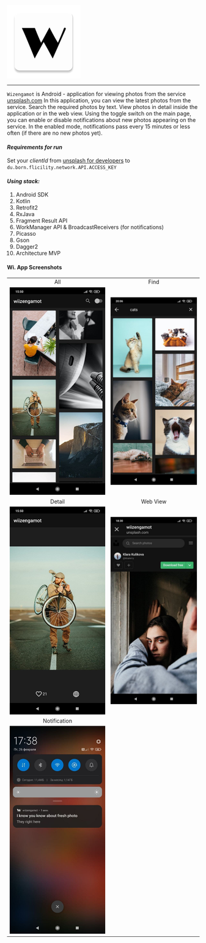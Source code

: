 ![](app/src/main/res/mipmap-xxxhdpi/ic_launcher_wii.png) 
___
`Wizengamot` is Android - application for viewing photos from the service [unsplash.com](https://unsplash.com) 
In this application, you can view the latest photos from the service. Search the required photos by 
text. View photos in detail inside the application or in the web view. Using the toggle switch on 
the main page, you can enable or disable notifications about new photos appearing on the service. 
In the enabled mode, notifications pass every 15 minutes or less often (if there are no new photos yet).

#### *Requirements for run*
Set your *clientId* from [unsplash for developers](https://unsplash.com/developers) to ```du.born.flicility.network.API.ACCESS_KEY```

#### *Using stack:* 

1. Android SDK
2. Kotlin
3. Retrofit2
4. RxJava
5. Fragment Result API
6. WorkManager API & BroadcastReceivers (for notifications)
7. Picasso
8. Gson
9. Dagger2
10. Architecture MVP

#### Wi. App Screenshots

<table style="border: 0px solid transparent;">
  <tr align="center">
    <td>All</td>
    <td>Find</td>
  </tr>
  <tr>
    <td><img src="docs/img/all.jpg"></td>
    <td><img src="docs/img/find.jpg"></td>
  </tr>
  <tr align="center">
    <td>Detail</td>
    <td>Web View</td>
  </tr>
  <tr>
    <td><img src="docs/img/detail.jpg"></td>
    <td><img src="docs/img/detail_web_view.jpg"></td>
  </tr>
  <tr align="center">
     <td>Notification</td>
  </tr>
  <tr>
     <td><img src="docs/img/notification.jpg"></td>
  </tr>
</table>
